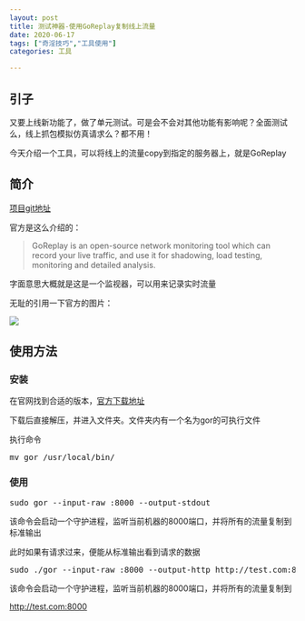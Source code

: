 ```yaml
---
layout: post
title: 测试神器-使用GoReplay复制线上流量
date: 2020-06-17
tags: ["奇淫技巧","工具使用"]
categories: 工具

---
```


<!-- wp:heading -->

## 引子

<!-- /wp:heading -->

<!-- wp:paragraph -->

又要上线新功能了，做了单元测试。可是会不会对其他功能有影响呢？全面测试么，线上抓包模拟仿真请求么？都不用！

<!-- /wp:paragraph -->

<!-- wp:paragraph -->

今天介绍一个工具，可以将线上的流量copy到指定的服务器上，就是GoReplay

<!-- /wp:paragraph -->

<!-- wp:heading -->

## 简介

<!-- /wp:heading -->

<!-- wp:paragraph -->

[项目git地址](https://github.com/buger/goreplay)

<!-- /wp:paragraph -->

<!-- wp:paragraph -->

官方是这么介绍的：

<!-- /wp:paragraph -->

<!-- wp:quote -->
> GoReplay is an open-source network monitoring tool which can record your live traffic, and use it for shadowing, load testing, monitoring and detailed analysis.
<!-- /wp:quote -->

<!-- wp:paragraph -->

字面意思大概就是这是一个监视器，可以用来记录实时流量

<!-- /wp:paragraph -->

<!-- wp:paragraph -->

无耻的引用一下官方的图片：

<!-- /wp:paragraph -->
![]({{site.url}}/images/blog/go-reply.png)
<!-- wp:heading -->

## 使用方法

<!-- /wp:heading -->

<!-- wp:heading {"level":3} -->

### 安装

<!-- /wp:heading -->

<!-- wp:paragraph -->

在官网找到合适的版本，[官方下载地址](https://github.com/buger/goreplay/releases)

<!-- /wp:paragraph -->

<!-- wp:paragraph -->

下载后直接解压，并进入文件夹。文件夹内有一个名为gor的可执行文件

<!-- /wp:paragraph -->

<!-- wp:paragraph -->

执行命令

<!-- /wp:paragraph -->

<!-- wp:preformatted {"className":"lang:default decode:true"} -->
<pre class="wp-block-preformatted lang:default decode:true">mv gor /usr/local/bin/</pre>
<!-- /wp:preformatted -->

<!-- wp:heading {"level":3} -->

### 使用

<!-- /wp:heading -->

<!-- wp:preformatted -->
<pre class="wp-block-preformatted">sudo gor --input-raw :8000 --output-stdout</pre>
<!-- /wp:preformatted -->

<!-- wp:paragraph -->

该命令会启动一个守护进程，监听当前机器的8000端口，并将所有的流量复制到标准输出

<!-- /wp:paragraph -->

<!-- wp:paragraph -->

此时如果有请求过来，便能从标准输出看到请求的数据

<!-- /wp:paragraph -->

<!-- wp:preformatted -->
<pre class="wp-block-preformatted">sudo ./gor --input-raw :8000 --output-http http://test.com:8000</pre>
<!-- /wp:preformatted -->

<!-- wp:paragraph -->

该命令会启动一个守护进程，监听当前机器的8000端口，并将所有的流量复制到

<!-- /wp:paragraph -->

<!-- wp:paragraph -->

http://test.com:8000

<!-- /wp:paragraph -->